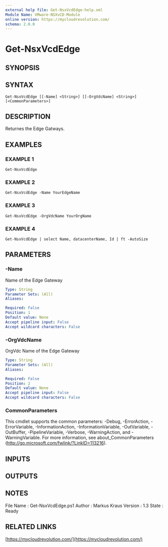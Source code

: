 ```yaml
---
external help file: Get-NsxVcdEdge-help.xml
Module Name: VMware-NSXvCD-Module
online version: https://mycloudrevolution.com/
schema: 2.0.0
---
```


# Get-NsxVcdEdge

## SYNOPSIS

## SYNTAX

```
Get-NsxVcdEdge [[-Name] <String>] [[-OrgVdcName] <String>] [<CommonParameters>]
```

## DESCRIPTION
Returnes the Edge Gatways.

## EXAMPLES

### EXAMPLE 1
```
Get-NsxVcdEdge
```

### EXAMPLE 2
```
Get-NsxVcdEdge -Name YourEdgeName
```

### EXAMPLE 3
```
Get-NsxVcdEdge -OrgVdcName YourOrgName
```

### EXAMPLE 4
```
Get-NsxVcdEdge | select Name, datacenterName, Id | ft -AutoSize
```

## PARAMETERS

### -Name
Name of the Edge Gateway

```yaml
Type: String
Parameter Sets: (All)
Aliases:

Required: False
Position: 1
Default value: None
Accept pipeline input: False
Accept wildcard characters: False
```

### -OrgVdcName
OrgVdc Name of the Edge Gateway

```yaml
Type: String
Parameter Sets: (All)
Aliases:

Required: False
Position: 2
Default value: None
Accept pipeline input: False
Accept wildcard characters: False
```

### CommonParameters
This cmdlet supports the common parameters: -Debug, -ErrorAction, -ErrorVariable, -InformationAction, -InformationVariable, -OutVariable, -OutBuffer, -PipelineVariable, -Verbose, -WarningAction, and -WarningVariable. For more information, see about_CommonParameters (http://go.microsoft.com/fwlink/?LinkID=113216).

## INPUTS

## OUTPUTS

## NOTES
File Name  : Get-NsxVcdEdge.ps1
Author     : Markus Kraus
Version    : 1.3
State      : Ready

## RELATED LINKS

[https://mycloudrevolution.com/](https://mycloudrevolution.com/)


